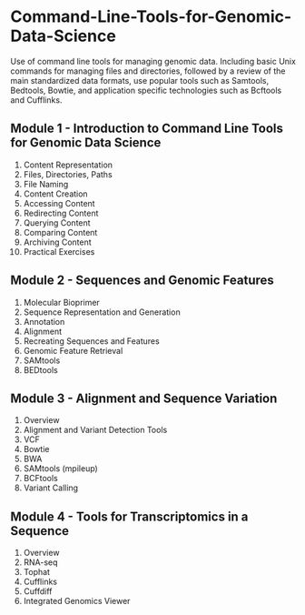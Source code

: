 # Command-Line-Tools-for-Genomic-Data-Science

Use of command line tools for managing genomic data. Including basic Unix commands for managing files and directories, followed by a review of the main standardized data formats, use popular tools such as Samtools, Bedtools, Bowtie, and application specific technologies such as Bcftools and Cufflinks.

## Module 1 - Introduction to Command Line Tools for Genomic Data Science

1. Content Representation
2. Files, Directories, Paths
3. File Naming
4. Content Creation
5. Accessing Content
6. Redirecting Content
7. Querying Content
8. Comparing Content
9. Archiving Content
10. Practical Exercises

## Module 2 - Sequences and Genomic Features

1. Molecular Bioprimer
2. Sequence Representation and Generation
3. Annotation
4. Alignment
5. Recreating Sequences and Features
6. Genomic Feature Retrieval
7. SAMtools
8. BEDtools

## Module 3 - Alignment and Sequence Variation

1. Overview
2. Alignment and Variant Detection Tools
3. VCF
4. Bowtie
5. BWA
6. SAMtools (mpileup)
7. BCFtools
8. Variant Calling

## Module 4 - Tools for Transcriptomics in a Sequence

1. Overview
2. RNA-seq
3. Tophat
4. Cufflinks
5. Cuffdiff
6. Integrated Genomics Viewer
